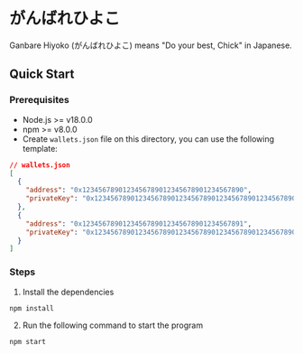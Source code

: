 # がんばれひよこ

Ganbare Hiyoko (がんばれひよこ) means "Do your best, Chick" in Japanese.

## Quick Start

### Prerequisites

- Node.js >= v18.0.0
- npm >= v8.0.0
- Create `wallets.json` file on this directory, you can use the following template:

```json
// wallets.json
[
  {
    "address": "0x1234567890123456789012345678901234567890",
    "privateKey": "0x1234567890123456789012345678901234567890123456789012345678901234"
  },
  {
    "address": "0x1234567890123456789012345678901234567891",
    "privateKey": "0x1234567890123456789012345678901234567890123456789012345678901235"
  }
]
```

### Steps

1. Install the dependencies

```bash
npm install
```

2. Run the following command to start the program

```bash
npm start
```
